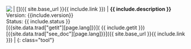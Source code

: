 | [<img align='left' src='{{ site.baseurl }}/assets/tool/{{ include.img }}'/>]({{ site.base_url }}{{ include.link }}) | **{{ include.description  }}** <br/> Version: {{include.version}} <br/> Status: {{ include.status }} <br/> [{{site.data.trad["getit"][page.lang]}}]( {{ include.getit }}) <br/> [{{site.data.trad["see_doc"][page.lang]}}]({{ site.base_url }}{{ include.link }}) |
{: class="tool"}
